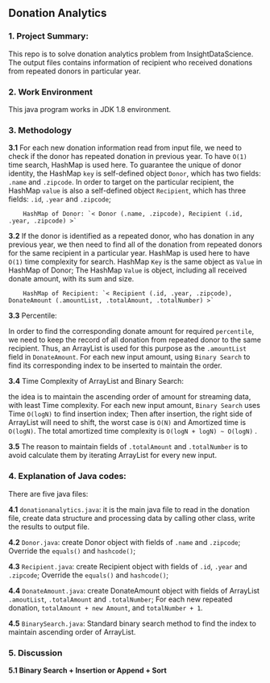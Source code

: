 ## Donation Analytics

### 1. Project Summary:

This repo is to solve donation analytics problem from InsightDataScience.
The output files contains information of recipient who received donations from repeated donors in particular year.

### 2. Work Environment

This java program works in JDK 1.8 environment.


### 3. Methodology

**3.1** For each new donation information read from input file, we need to check if the donor has repeated donation in previous year. To have `O(1)` time search, HashMap is used here. To guarantee the unique of donor identity, the HashMap `key` is self-defined object `Donor`, which has two fields: `.name` and `.zipcode`. In order to target on the particular recipient, the HashMap `value` is also a self-defined object `Recipient`, which has three fields: `.id`, `.year` and `.zipcode`; 

		HashMap of Donor: `< Donor (.name, .zipcode), Recipient (.id, .year, .zipcode) >`

**3.2** If the donor is identified as a repeated donor, who has donation in any previous year, we then need to find all of the donation from repeated donors for the same recipient in a particular year. HashMap is used here to have `O(1)` time complexity for search. HashMap `Key` is the same object as `Value` in HashMap of Donor; The HashMap `Value` is object, including all received donate amount, with its sum and size.

		HashMap of Recipient: `< Recipient (.id, .year, .zipcode), DonateAmount (.amountList, .totalAmount, .totalNumber) >`

**3.3** Percentile:  

In order to find the corresponding donate amount for required `percentile`, we need to keep the record of all donation from repeated donor to the same recipient. Thus, an ArrayList is used for this purpose as the `.amountList` field in `DonateAmount`. For each new input amount, using `Binary Search` to find its corresponding index to be inserted to maintain the order.

**3.4** Time Complexity of ArrayList and Binary Search: 

the idea is to maintain the ascending order of amount for streaming data, with least Time complexity. 
For each new input amount, `Binary Search` uses Time `O(logN)` to find insertion index; Then after insertion, the right side of ArrayList will need to shift, the worst case is `O(N)` and Amortized time is `O(logN)`. The total amortized time complexity is `O(logN + logN) ~ O(logN)`
.

**3.5** The reason to maintain fields of `.totalAmount` and `.totalNumber` is to avoid calculate them by iterating ArrayList for every new input.


### 4. Explanation of Java codes:

There are five java files:

**4.1** `donationanalytics.java`: it is the main java file to read in the donation file, create data structure and processing data by calling other class, write the results to output file. 

**4.2** `Donor.java`: create Donor object with fields of `.name` and `.zipcode`; Override the `equals()` and `hashcode()`;

**4.3** `Recipient.java`: create Recipient object with fields of `.id`, `.year` and `.zipcode`; Override the `equals()` and `hashcode()`;

**4.4** `DonateAmount.java`: create DonateAmount object with fields of ArrayList `.amoutList`, `.totalAmount` and `.totalNumber`; For each new repeated donation, `totalAmount + new Amount`, and `totalNumber + 1`.

**4.5** `BinarySearch.java`: Standard binary search method to find the index to maintain ascending order of ArrayList.


### 5. Discussion

**5.1 Binary Search + Insertion or Append + Sort**




